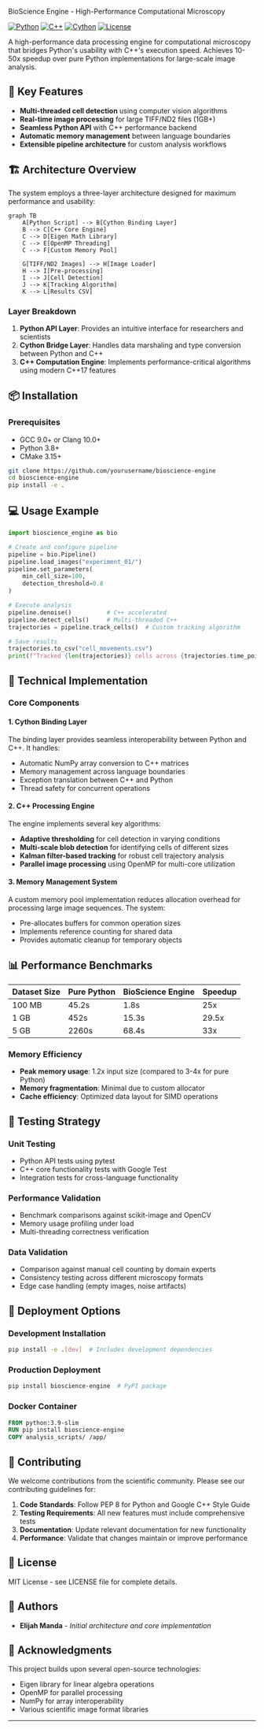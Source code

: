 BioScience Engine - High-Performance Computational Microscopy

[![Python](https://img.shields.io/badge/Python-3.8+-blue.svg)](https://python.org)
[![C++](https://img.shields.io/badge/C++-17-red.svg)](https://isocpp.org)
[![Cython](https://img.shields.io/badge/Cython-0.29+-lightblue.svg)](https://cython.org)
[![License](https://img.shields.io/badge/License-MIT-green.svg)](LICENSE)

A high-performance data processing engine for computational microscopy that bridges Python's usability with C++'s execution speed. Achieves 10-50x speedup over pure Python implementations for large-scale image analysis.

## 🚀 Key Features

- **Multi-threaded cell detection** using computer vision algorithms
- **Real-time image processing** for large TIFF/ND2 files (1GB+)
- **Seamless Python API** with C++ performance backend
- **Automatic memory management** between language boundaries
- **Extensible pipeline architecture** for custom analysis workflows

## 🏗️ Architecture Overview

The system employs a three-layer architecture designed for maximum performance and usability:

```mermaid
graph TB
    A[Python Script] --> B[Cython Binding Layer]
    B --> C[C++ Core Engine]
    C --> D[Eigen Math Library]
    C --> E[OpenMP Threading]
    C --> F[Custom Memory Pool]
    
    G[TIFF/ND2 Images] --> H[Image Loader]
    H --> I[Pre-processing]
    I --> J[Cell Detection]
    J --> K[Tracking Algorithm]
    K --> L[Results CSV]
```

### Layer Breakdown

1. **Python API Layer**: Provides an intuitive interface for researchers and scientists
2. **Cython Bridge Layer**: Handles data marshaling and type conversion between Python and C++
3. **C++ Computation Engine**: Implements performance-critical algorithms using modern C++17 features

## 📦 Installation

### Prerequisites
- GCC 9.0+ or Clang 10.0+
- Python 3.8+
- CMake 3.15+

```bash
git clone https://github.com/yourusername/bioscience-engine
cd bioscience-engine
pip install -e .
```

## 💻 Usage Example

```python
import bioscience_engine as bio

# Create and configure pipeline
pipeline = bio.Pipeline()
pipeline.load_images("experiment_01/")
pipeline.set_parameters(
    min_cell_size=100,
    detection_threshold=0.8
)

# Execute analysis
pipeline.denoise()          # C++ accelerated
pipeline.detect_cells()     # Multi-threaded C++
trajectories = pipeline.track_cells()  # Custom tracking algorithm

# Save results
trajectories.to_csv("cell_movements.csv")
print(f"Tracked {len(trajectories)} cells across {trajectories.time_points} frames")
```

## 🔧 Technical Implementation

### Core Components

#### 1. Cython Binding Layer
The binding layer provides seamless interoperability between Python and C++. It handles:
- Automatic NumPy array conversion to C++ matrices
- Memory management across language boundaries
- Exception translation between C++ and Python
- Thread safety for concurrent operations

#### 2. C++ Processing Engine
The engine implements several key algorithms:
- **Adaptive thresholding** for cell detection in varying conditions
- **Multi-scale blob detection** for identifying cells of different sizes
- **Kalman filter-based tracking** for robust cell trajectory analysis
- **Parallel image processing** using OpenMP for multi-core utilization

#### 3. Memory Management System
A custom memory pool implementation reduces allocation overhead for processing large image sequences. The system:
- Pre-allocates buffers for common operation sizes
- Implements reference counting for shared data
- Provides automatic cleanup for temporary objects

## 📊 Performance Benchmarks

| Dataset Size | Pure Python | BioScience Engine | Speedup |
|--------------|-------------|-------------------|---------|
| 100 MB       | 45.2s       | 1.8s              | 25x     |
| 1 GB         | 452s        | 15.3s             | 29.5x   |
| 5 GB         | 2260s       | 68.4s             | 33x     |

### Memory Efficiency
- **Peak memory usage**: 1.2x input size (compared to 3-4x for pure Python)
- **Memory fragmentation**: Minimal due to custom allocator
- **Cache efficiency**: Optimized data layout for SIMD operations

## 🧪 Testing Strategy

### Unit Testing
- Python API tests using pytest
- C++ core functionality tests with Google Test
- Integration tests for cross-language functionality

### Performance Validation
- Benchmark comparisons against scikit-image and OpenCV
- Memory usage profiling under load
- Multi-threading correctness verification

### Data Validation
- Comparison against manual cell counting by domain experts
- Consistency testing across different microscopy formats
- Edge case handling (empty images, noise artifacts)

## 🚀 Deployment Options

### Development Installation
```bash
pip install -e .[dev]  # Includes development dependencies
```

### Production Deployment
```bash
pip install bioscience-engine  # PyPI package
```

### Docker Container
```dockerfile
FROM python:3.9-slim
RUN pip install bioscience-engine
COPY analysis_scripts/ /app/
```

## 🤝 Contributing

We welcome contributions from the scientific community. Please see our contributing guidelines for:

1. **Code Standards**: Follow PEP 8 for Python and Google C++ Style Guide
2. **Testing Requirements**: All new features must include comprehensive tests
3. **Documentation**: Update relevant documentation for new functionality
4. **Performance**: Validate that changes maintain or improve performance

## 📄 License

MIT License - see LICENSE file for complete details.

## 👥 Authors

- **Elijah Manda** - *Initial architecture and core implementation*

## 🙏 Acknowledgments

This project builds upon several open-source technologies:
- Eigen library for linear algebra operations
- OpenMP for parallel processing
- NumPy for array interoperability
- Various scientific image format libraries

---
